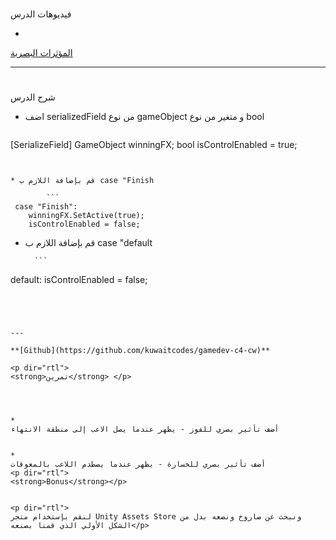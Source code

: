 
# <p dir="rtl">
فيديوهات الدرس</p>




* 
[المؤثرات البصرية](https://www.youtube.com/watch?v=H_soQavwCWY&list=PL_gewShnRvv_n0U2MPdkUsMqsX4_KxYHW&index=21)

---


# <p dir="rtl">
شرح الدرس </p>




* اضف serializedField من نوع gameObject و متغير من نوع bool 

    ```
[SerializeField] GameObject winningFX;
bool isControlEnabled = true;
```


* قم بإضافة اللازم ب case "Finish  

        ```
 case "Finish":
    winningFX.SetActive(true);
    isControlEnabled = false;
```


* قم بإضافة اللازم ب case "default 

        ```
default:
isControlEnabled = false;
```




---

**[Github](https://github.com/kuwaitcodes/gamedev-c4-cw)**

<p dir="rtl">
<strong>تمرين</strong> </p>




* 
أضف تأثير بصري للفوز - يظهر عندما يصل الاعب إلى منطقة الانتهاء


* 
أضف تأثير بصري للخسارة - يظهر عندما يصطدم اللاعب بالمعوقات
<p dir="rtl">
<strong>Bonus</strong></p>


<p dir="rtl">
لنقم بإستخدام متجر Unity Assets Store ونبحث عن صاروخ ونضعه بدل من الشكل الأولي الذي قمنا بصنعه</p>

